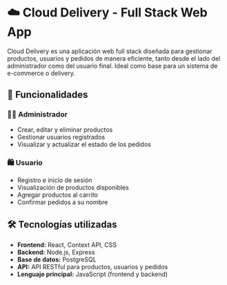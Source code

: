 # ☁️ Cloud Delivery - Full Stack Web App

Cloud Delivery es una aplicación web full stack diseñada para gestionar productos, usuarios y pedidos de manera eficiente, tanto desde el lado del administrador como del usuario final. Ideal como base para un sistema de e-commerce o delivery.

## 🚀 Funcionalidades

### 👨‍💼 Administrador
- Crear, editar y eliminar productos
- Gestionar usuarios registrados
- Visualizar y actualizar el estado de los pedidos

### 🛍️ Usuario
- Registro e inicio de sesión
- Visualización de productos disponibles
- Agregar productos al carrito
- Confirmar pedidos a su nombre

## 🛠️ Tecnologías utilizadas

- **Frontend:** React, Context API, CSS
- **Backend:** Node.js, Express
- **Base de datos:** PostgreSQL
- **API:** API RESTful para productos, usuarios y pedidos
- **Lenguaje principal:** JavaScript (frontend y backend)


